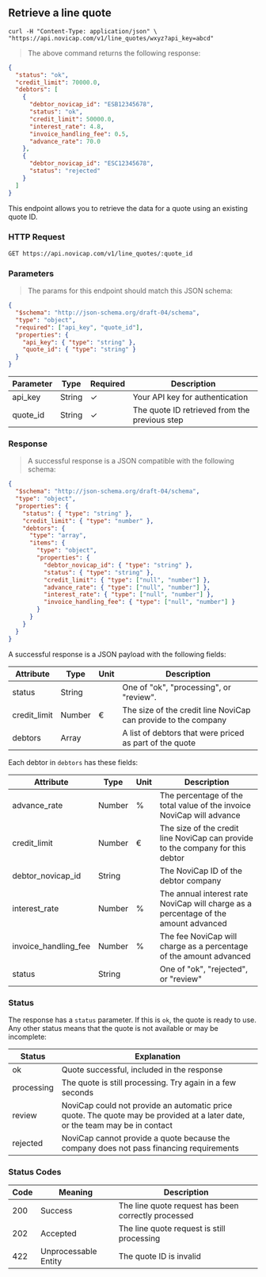 ## Retrieve a line quote

```shell
curl -H "Content-Type: application/json" \
"https://api.novicap.com/v1/line_quotes/wxyz?api_key=abcd"
```

> The above command returns the following response:

```json
{
  "status": "ok",
  "credit_limit": 70000.0,
  "debtors": [
    {
      "debtor_novicap_id": "ESB12345678",
      "status": "ok",
      "credit_limit": 50000.0,
      "interest_rate": 4.8,
      "invoice_handling_fee": 0.5,
      "advance_rate": 70.0
    },
    {
      "debtor_novicap_id": "ESC12345678",
      "status": "rejected"
    }
  ]
}
```

This endpoint allows you to retrieve the data for a quote using an existing quote ID.

### HTTP Request

`GET https://api.novicap.com/v1/line_quotes/:quote_id`

### Parameters

> The params for this endpoint should match this JSON schema:

```json
{
  "$schema": "http://json-schema.org/draft-04/schema",
  "type": "object",
  "required": ["api_key", "quote_id"],
  "properties": {
    "api_key": { "type": "string" },
    "quote_id": { "type": "string" }
  }
}
```

| Parameter | Type   | Required | Description                                   |
|-----------|--------|----------|-----------------------------------------------|
| api_key   | String | ✓        | Your API key for authentication               |
| quote_id  | String | ✓        | The quote ID retrieved from the previous step |

### Response

> A successful response is a JSON compatible with the following schema:

```json
{
  "$schema": "http://json-schema.org/draft-04/schema",
  "type": "object",
  "properties": {
    "status": { "type": "string" },
    "credit_limit": { "type": "number" },
    "debtors": {
      "type": "array",
      "items": {
        "type": "object",
        "properties": {
          "debtor_novicap_id": { "type": "string" },
          "status": { "type": "string" },
          "credit_limit": { "type": ["null", "number"] },
          "advance_rate": { "type": ["null", "number"] },
          "interest_rate": { "type": ["null", "number"] },
          "invoice_handling_fee": { "type": ["null", "number"] }
        }
      }
    }
  }
}
```

A successful response is a JSON payload with the following fields:

| Attribute    | Type   | Unit | Description                                                    |
|--------------|--------|------|----------------------------------------------------------------|
| status       | String |      | One of "ok", "processing", or "review".                        |
| credit_limit | Number | €    | The size of the credit line NoviCap can provide to the company |
| debtors      | Array  |      | A list of debtors that were priced as part of the quote        |

Each debtor in `debtors` has these fields:

| Attribute            | Type   | Unit | Description                                                                         |
|----------------------|--------|------|-------------------------------------------------------------------------------------|
| advance_rate         | Number | %    | The percentage of the total value of the invoice NoviCap will advance               |
| credit_limit         | Number | €    | The size of the credit line NoviCap can provide to the company for this debtor      |
| debtor_novicap_id    | String |      | The NoviCap ID of the debtor company                                                |
| interest_rate        | Number | %    | The annual interest rate NoviCap will charge as a percentage of the amount advanced |
| invoice_handling_fee | Number | %    | The fee NoviCap will charge as a percentage of the amount advanced                  |
| status               | String |      | One of "ok", "rejected", or "review"                                                |

### Status

The response has a `status` parameter. If this is `ok`, the quote is ready to use. Any other status means that the quote is not available or may be incomplete:

| Status     | Explanation                                                                                                                  |
|------------|------------------------------------------------------------------------------------------------------------------------------|
| ok         | Quote successful, included in the response                                                                                   |
| processing | The quote is still processing. Try again in a few seconds                                                                    |
| review     | NoviCap could not provide an automatic price quote. The quote may be provided at a later date, or the team may be in contact |
| rejected   | NoviCap cannot provide a quote because the company does not pass financing requirements                                      |

### Status Codes

| Code | Meaning              | Description                                         |
|------|----------------------|-----------------------------------------------------|
| 200  | Success              | The line quote request has been correctly processed |
| 202  | Accepted             | The line quote request is still processing          |
| 422  | Unprocessable Entity | The quote ID is invalid                             |
